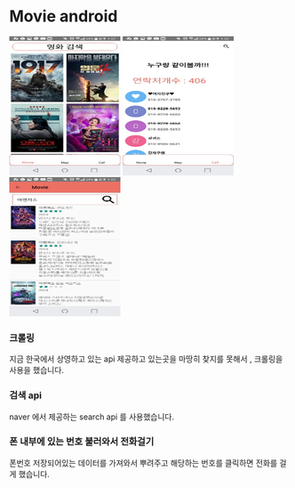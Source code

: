 # Movie android 

<div>
<img src="project_image1.jpeg" width=200 height=250>
<img src="project_image2.jpeg" width=200 height=250>
<img src="project_image3.jpeg" width=200 height=250>
</div>

### 크롤링

지금 한국에서 상영하고 있는 api 제공하고 있는곳을 마땅히 찾지를 못해서 , 크롤링을 사용을 했습니다.

### 검색 api

naver 에서 제공하는 search api 를 사용했습니다.

### 폰 내부에 있는 번호 불러와서 전화걸기

폰번호 저장되어있는 데이터를 가져와서 뿌려주고 해당하는 번호를 클릭하면 전화를 걸게 했습니다.
